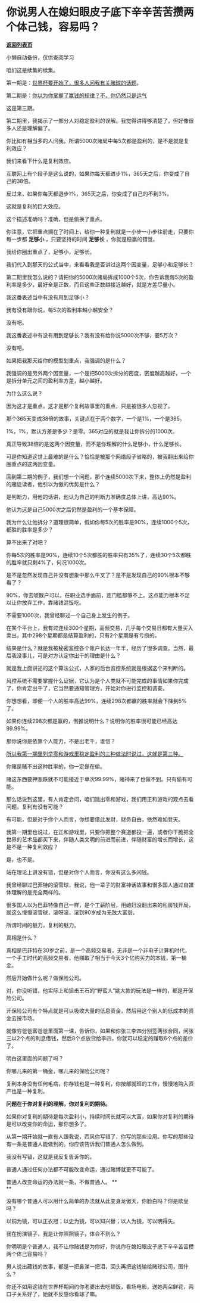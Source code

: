 # 你说男人在媳妇眼皮子底下辛辛苦苦攒两个体己钱，容易吗？

[**返回列表页**](/gzh/记忆承载)

小懒自动备份，仅供查阅学习

咱们这是续集的续集。

第一期是：[世界杯要开始了，很多人问我有关赌球的话题](http://mp.weixin.qq.com/s?__biz=MzU0MjYwNDU2Mw==&mid=2247508695&idx=1&sn=fdc11acb54ddd4bad1012de8fc1b47c7&chksm=fb1aceabcc6d47bd659a60f61413f1eb110df87af5983608c01c8bfe167d5943f5279dbb7a8d&scene=21#wechat_redirect)。

第二期是：[你以为你掌握了赢钱的规律？不，你仍然只是运气](http://mp.weixin.qq.com/s?__biz=MzU3NDc5Nzc0NQ==&mid=2247521194&idx=2&sn=ff569e58017cc2bd2e5d35444cfe83ff&chksm=fd2e3174ca59b8621713094c696ee65e6852f585343119bb9a92e767df47e781300e89b6207c&scene=21#wechat_redirect)

这是第三期。

第二期里，我揭示了一部分人对稳定盈利的误解。我觉得讲得够清楚了，但好像很多人还是理解偏了。  

你比如有相当多的人问我，所谓5000次赌局中每5次都是盈利的，是不是就是复利效应？  

我们来看下什么是复利效应。

互联网上有个段子是这么说的，如果你每天都进步1%，365天之后，你变成了自己的38倍。

反过来，如果你每天都退步1%，365天之后，你变成了自己的不到3%。

这就是复利的巨大效应。

这个描述准确吗？准确，但是偷换了重点。

你注意，它把重点搁在了时间上，给你一种复利就是一小步一小步往前走，只要你每一步都 **足够小** ，只要坚持的时间 **足够长** ，你就是稳赢的错觉。

我给你圈出重点了，足够小，足够长。

我们代入到那天的公式当中，来看看我是否讲过这两个因变量，足够小和足够长？

第二期里我怎么说的？请把你的5000次赌局拆成1000个5次，你告诉我每5次的盈利率是多少，最好全是正数，而且这些正数越接近越好，就是方差尽量小。

我这番表述当中有没有用到足够小？

我有没有跟你说，每5次的盈利率越小越安全？

没有吧。

我这番表述中有没有用到足够长？我有没有给你说5000次不够，要5万次？

没有吧。

如果把我那天给你的模型划重点，我强调的是什么？

我强调的是另外两个因变量，一个是把5000次拆分的密度，密度越高越好，一个是拆分单元之间的盈利率方差，越小越好。

为什么这么说？

因为这才是重点，这才是那个复利故事里的重点，只是被很多人忽视了。

那个365天变成38倍的故事，关键点在于两个数字，一个是1%，一个是365。

1%，1%，默认方差是多少？是零。365对应的就是我让你拆分的1000次。

真正导致38倍的是这两个因变量，而不是你理解的什么足够小，什么足够长。

可是你知道这世上最难的是什么？恰恰是被那个网络段子省略的，被我翻出来给你圈重点的这两因变量。  

回到第二期的例子，我们想一个问题，那个连续5000次下来，整体上仍然是盈利的赌徒读者，他引以为傲的优势是什么？  

是判断力，用他的话讲，他认为自己的判断力准确度总体上讲，高达90%。

他认为这是自己5000次之后仍然是盈利的一个基本保障。

我为什么让他拆分？道理很简单，假如你每5次的胜率是90%，连续1000个5次，都胜的胜率是多少？  

算不出来了对吧？  

你每5次的胜率是90%，连续10个5次都胜的胜率只有35%了，连续30个5次都胜的胜率就只剩4%了，何况1000次。

是不是忽然发现自己并没有想象中那么牛叉了？是不是发现自己的90%根本不够看了？  

90%，你去唬散户可以，在职业选手面前，连门槛都够不上。这点能力根本不足以让你放弃工作，靠赌钱混饭吃。

不需要1000次，我曾经聊过一个自己身上发生的例子。  

在某个平台上，我有过连续300个星期，高频交易，几乎每个交易日都有大量买入卖出，其中298个星期都是结算盈利的，只有2个星期是有亏损的。  

结果是什么？就是我被秘密监控各个账户长达一年半，经历了很多调查。当然，最后我没事儿，可是对方认定你出千的理由是什么？  

就是我上面讲述的这个算法公式，人家的后台监控系统就是根据这个来判断的。

风控系统不需要掌握什么证据，它认为是个人类就不可能完成的事情如果你完成了，你肯定出千了，它当然要通知管理方，开始对你进行监控和调查。  

你想想看，即便一个人的胜率高达99%，连续298次都赢的胜率就会下降到5%了。  

如果你连续298次都是赢的，倒推说明什么？说明你的胜率很可能已经高达99.99%。  

那你说你是依靠个人能力，不是出老千，谁信？  

[所以我第一期里列举零和游戏里稳定盈利的三种做法时说过，这就是第三种。  
](http://mp.weixin.qq.com/s?__biz=MzU0MjYwNDU2Mw==&mid=2247508695&idx=1&sn=fdc11acb54ddd4bad1012de8fc1b47c7&chksm=fb1aceabcc6d47bd659a60f61413f1eb110df87af5983608c01c8bfe167d5943f5279dbb7a8d&scene=21#wechat_redirect)

你赌是赌不出这种胜率的，你一定是在偷。  

赌这东西要押涨跌就不可能接近于单次99.99%，赌神来了也做不到。只有偷有可能。  

那么话说到这里，有人肯定会问，咱们跳出零和游戏，我们用正和游戏的观点去看问题，复利有没有可能？  

有可能，但是对于你个人而言，你想要借此发财，财务自由，依然难如登天。  

我第一期里也说过，在正和游戏里，只要你把整个赛道都投一遍，或者你干脆把全世界的艺术品都买下来，伴随人类文明的前进而前进，伴随财富的增长而增长，这是不是一种复利效应？  

是，也不是。

站在理论上讲没有错，但是对你个人而言，你没有这么多闲钱。  

我曾经聊过巴菲特的滚雪球，我说，他一辈子的财富神话故事和很多国人通过自媒体理解的是完全两样的。  

很多国人以为巴菲特像自己一样，是个工薪阶层，用媳妇没翻出来的私房钱开局，就这么慢慢滚雪球，滚呀滚，滚到90岁成为无敌大富翁。  

所谓时间的魅力，复利的魅力。

真相是什么？

真相是巴菲特在30岁之前，是一个高频交易者，无非是一个非电子计算机时代，一个手工时代的高频交易者，他赚取了相当于今天3个亿购买力的本钱，第一桶金。

然后开始做什么呢？做保险公司。  

对，你没听错，他实际上和狙击王石的“野蛮人”姚大款的玩法是一样的，都是开保险公司。  

开保险公司有个特点就是可以吸收大量的低息资金，然后用这个别人的低成本的资金去投市场。  

就像穷爸爸富爸爸里面第一课，告诉你，如果和你张三李四分别签两张合同，问张三以2个点的利息借钱，然后8个点放贷给李四，你就可以稳定的赚取6个点的差价了。  

明白这里面的问题了吗？  

你哪儿来的第一桶金，哪儿来的保险公司呢？

复利本身没有任何毛病，你存钱也是一种复利，你按部就班的工作，慢慢地购入资产也是一种复利。

 **问题在于你对复利的理解，你对复利的期待。**

如果你对复利的期待是每次盈利小，持续时间长就可以大富，如果你对复利的期待是可以改变你的命运，那你想多了。

从第一期开始就一直有人跟我说，西风你写错了，你写的那些没用。你写的那些没有一条是普通人能做到的。你应该告诉我们普通人怎么做到。  

我没有写错，这就是我反复告诉你的。  

普通人通过任何办法都不可能改变命运，通过赌博就更不可能了。

普通人改变命运的办法就一条，不做普通人。 **  
**

没有哪个普通人可以用什么简单的办法就从此变身龙傲天，你脸白吗？你是欧皇吗？  

以铜为镜，可以正衣冠；以史为镜，可以知兴替；以人为镜，可以明得失。

我在扮演镜子，我是让你照照镜子，体会不到么？

你明明是个普通人，我不让你赌钱是为你好，你说你在媳妇眼皮子底下辛辛苦苦攒两个体己容易吗？

男人说出藏钱的故事，都是一把鼻涕一把泪，回头再把这钱输给赌球公司，图什么？  

你还不如用这钱在世界杯期间约你老婆出去吃顿饭，看场电影，送她两朵鲜花，两口子关系好了，她就不反感你看球了嘛。

